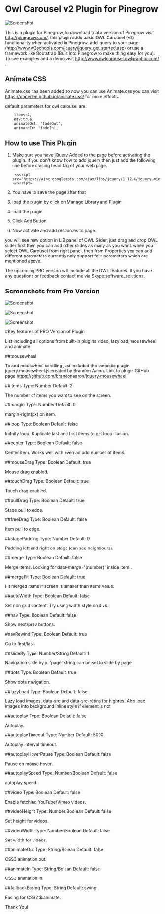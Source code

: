 

# Owl Carousel v2 Plugin for Pinegrow

![Screenshot](http://pinegrow.com/images/mac@2x.jpg)

This is a plugin for Pinegrow, to download trial a version of Pinegrow visit http://pinegrow.com/, this plugin adds basic
OWL Carousel (v2) functionality when activated in Pinegrow, add jquery to your page (http://www.w3schools.com/jquery/jquery_get_started.asp) or use a framework like Bootstrap (Built into Pinegrow to make
thing easy for you). To see examples and a demo visit http://www.owlcarousel.owlgraphic.com/ .


## Animate CSS

 Animate.css has been added so now you can use Animate.css you can visit https://daneden.github.io/animate.css/ for more
 effects.
 
 default parameters for owl carousel are: 
 
	    items:4,
	    nav:true,
	    animateOut: 'fadeOut', 
	    animateIn: 'fadeIn',

## How to use This Plugin

1) Make sure you have jQuery Added to the page before activating the plugin. if you don't know how to add jquery then just add the following line before closing head tag of your web page.

		<script src="https://ajax.googleapis.com/ajax/libs/jquery/1.12.4/jquery.min.js"></script>
		
2) You have to save the page after that

3) load the plugin by click on Manage Library and Plugin 

4) load the plugin

5) Click Add Button

6) Now activate and add resources to page.


you will see new option in LIB panel of OWL Slider, just drag and drop OWL slider first then you can add other slides as many as you want. when you select OWL Carousel from right panel, then from Properties you can add different parameters currently noly support four parameters which are mentioned above.

		
The upcoming PRO version will include all the OWL features. If you have any questions or feedback contact me via Skype:software_solutions.

## Screenshots from Pro Version
![Screenshot](https://github.com/imranrbx/owl-carousel-for-PG/blob/master/pro-screenshots/Screenshot%2001.png)

![Screenshot](https://github.com/imranrbx/owl-carousel-for-PG/blob/master/pro-screenshots/Screenshot%2002.png)

![Screenshot](https://github.com/imranrbx/owl-carousel-for-PG/blob/master/pro-screenshots/Screenshot%2003.png)

#Key features of PRO Version of Plugin

List including all options from built-in plugins video, lazyload, mousewheel and animate.

##mousewheel

To add mouswheel scrolling just included the fantastic plugin jquery.mousewheel.js created by Brandon Aaron. Link to plugin GitHub page https://github.com/brandonaaron/jquery-mousewheel

##items
Type: Number 
Default: 3

The number of items you want to see on the screen.

##margin
Type: Number 
Default: 0

margin-right(px) on item.

##loop
Type: Boolean 
Default: false

Inifnity loop. Duplicate last and first items to get loop illusion.

##center
Type: Boolean 
Default: false

Center item. Works well with even an odd number of items.

##mouseDrag
Type: Boolean 
Default: true

Mouse drag enabled.

##touchDrag
Type: Boolean 
Default: true

Touch drag enabled.

##pullDrag
Type: Boolean 
Default: true

Stage pull to edge.

##freeDrag
Type: Boolean 
Default: false

Item pull to edge.

##stagePadding
Type: Number 
Default: 0

Padding left and right on stage (can see neighbours).

##merge
Type: Boolean 
Default: false

Merge items. Looking for data-merge='{number}' inside item..

##mergeFit
Type: Boolean 
Default: true

Fit merged items if screen is smaller than items value.

##autoWidth
Type: Boolean 
Default: false

Set non grid content. Try using width style on divs.

##nav
Type: Boolean 
Default: false

Show next/prev buttons.

#navRewind
Type: Boolean 
Default: true

Go to first/last.


##slideBy
Type: Number/String 
Default: 1

Navigation slide by x. 'page' string can be set to slide by page.

##dots
Type: Boolean 
Default: true

Show dots navigation.

##lazyLoad
Type: Boolean 
Default: false

Lazy load images. data-src and data-src-retina for highres. Also load images into background inline style if element is not <img>

##autoplay
Type: Boolean 
Default: false

Autoplay.

##autoplayTimeout
Type: Number 
Default: 5000

Autoplay interval timeout.

##autoplayHoverPause
Type: Boolean 
Default: false

Pause on mouse hover.


##autoplaySpeed
Type: Number/Boolean 
Default: false

autoplay speed.


##video
Type: Boolean 
Default: false

Enable fetching YouTube/Vimeo videos.

##videoHeight
Type: Number/Boolean 
Default: false

Set height for videos.

##videoWidth
Type: Number/Boolean 
Default: false

Set width for videos.

##animateOut
Type: String/Bolean 
Default: false

CSS3 animation out.

##animateIn
Type: String/Bolean 
Default: false

CSS3 animation in.

##fallbackEasing
Type: String 
Default: swing

Easing for CSS2 $.animate.

Thank You!
